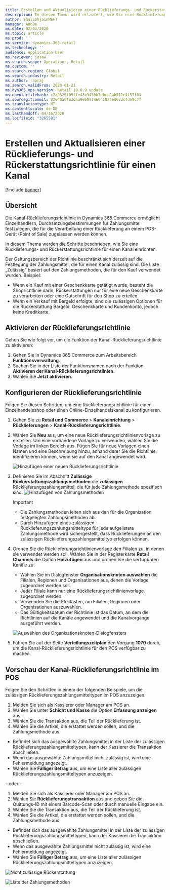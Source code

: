 ```yaml
---
title: Erstellen und Aktualisieren einer Rücklieferungs- und Rückerstattungsrichtlinie für einen Kanal
description: In diesem Thema wird erläutert, wie Sie eine Rücklieferungs- und Rückerstattungsrichtlinie für einen Kanal einrichten.
author: ShalabhjainMSFT
manager: AnnBe
ms.date: 02/03/2020
ms.topic: article
ms.prod: ''
ms.service: dynamics-365-retail
ms.technology: ''
audience: Application User
ms.reviewer: josaw
ms.search.scope: Operations, Retail
ms.custom: ''
ms.search.region: Global
ms.search.industry: Retail
ms.author: rapraj
ms.search.validFrom: 2020-01-21
ms.dyn365.ops.version: Retail 10.0.9 update
ms.openlocfilehash: c2a9325f09ffe43c3436b7e0ca2ab511e1f57f83
ms.sourcegitcommit: 02640a0f63daa9e509146641824ed623c4d69c7f
ms.translationtype: HT
ms.contentlocale: de-DE
ms.lasthandoff: 04/16/2020
ms.locfileid: "3265581"
---
```

# <a name="create-and-update-a-returns-and-refunds-policy-for-a-channel"></a>Erstellen und Aktualisieren einer Rücklieferungs- und Rückerstattungsrichtlinie für einen Kanal

[!include [banner](includes/banner.md)]

## <a name="overview"></a>Übersicht

Die Kanal-Rücklieferungsrichtlinie in Dynamics 365 Commerce ermöglicht Einzelhändlern, Durchsetzungsbestimmungen für Zahlungsmittel festzulegen, die für die Verarbeitung einer Rücklieferung an einem POS-Gerät (Point of Sale) zugelassen werden können.  

In diesem Thema werden die Schritte beschrieben, wie Sie eine Rücklieferungs- und Rückerstattungsrichtlinie für einen Kanal einrichten.

Der Geltungsbereich der Richtlinie beschränkt sich derzeit auf die Festlegung der Zahlungsmittel, die für einen Kanal zulässig sind. Die Liste „Zulässig“ basiert auf den Zahlungsmethoden, die für den Kauf verwendet wurden. Beispiel:

- Wenn ein Kauf mit einer Geschenkkarte getätigt wurde, besteht die Shoprichtlinie darin, Rückerstattungen nur für eine neue Geschenkkarte zu verarbeiten oder eine Gutschrift für den Shop zu erteilen. 
- Wenn ein Verkauf mit Bargeld erfolgte, sind die zulässigen Optionen für die Rückerstattung Bargeld, Geschenkkarte und Kundenkonto, jedoch keine Kreditkarte. 


## <a name="enable-return-policy"></a>Aktivieren der Rücklieferungsrichtlinie

Gehen Sie wie folgt vor, um die Funktion der Kanal-Rücklieferungsrichtlinie zu aktivieren:

1. Gehen Sie in Dynamics 365 Commerce zum Arbeitsbereich **Funktionsverwaltung**.
2. Suchen Sie in der Liste der Funktionsnamen nach der Funktion **Aktivieren der Kanal-Rücklieferungsrichtlinien**.
3. Wählen Sie **Jetzt aktivieren**. 

## <a name="configure-return-policy"></a>Konfigurieren der Rücklieferungsrichtlinie

Folgen Sie diesen Schritten, um eine Rücklieferungsrichtlinie für einen Einzelhandelsshop oder einen Online-Einzelhandelskanal zu konfigurieren.

1. Gehen Sie zu **Retail und Commerce** \> **Kanaleinrichtung** \> **Rücklieferungen** \> **Kanal-Rücklieferungsrichtlinie**.

2. Wählen Sie **Neu** aus, um eine neue Rücklieferungsrichtlinienvorlage zu erstellen. Um eine vorhandene Vorlage zu verwenden, wählen Sie die Vorlage im linken Bereich aus. Fügen Sie für neue Vorlagen einen Namen und eine Beschreibung hinzu, anhand derer Sie die Richtlinie identifizieren können, wenn sie auf den Kanal angewendet wird.

   ![Hinzufügen einer neuen Rücklieferungsrichtlinie](media/Return-policy-page1.png "Hinzufügen einer neuen Rücklieferungsrichtlinie")
     
   
3. Definieren Sie im Abschnitt **Zulässige Rückerstattungszahlungsmethoden** die **zulässigen** Rücklieferungszahlungsmittel, die für jede Zahlungsmethode spezifisch sind.
   ![Hinzufügen von Zahlungsmethoden](media/Return-policy-page2.PNG "Festlegen zulässiger Zahlungsmethoden pro Zahlungstyp")
   
    > [!IMPORTANT]
    > - Die Zahlungsmethoden leiten sich aus den für die Organisation festgelegten Zahlungsmethoden ab.
    > - Durch Hinzufügen eines zulässigen Rücklieferungszahlungsmitteltyps für jede aufgelistete Zahlungsmethode wird sichergestellt, dass Rücklieferungen an den zulässigen Rücklieferungszahlungsmitteltyp erfolgen können.
    
4. Ordnen Sie die Rücklieferungsrichtlinienvorlage den Filialen zu, in denen sie verwendet werden soll. Wählen Sie in der Registerkarte **Retail Channels** die Option **Hinzufügen** aus und ordnen Sie die verfügbaren Kanäle zu. 

    - Wählen Sie im Dialogfenster **Organisationsknoten auswählen** die Filialen, Regionen und Organisationen aus, denen die Vorlage zugeordnet werden soll.
    - Jeder Filiale kann nur eine Rücklieferungsrichtlinienvorlage zugeordnet werden.
    - Verwenden Sie die Pfeiltasten, um Filialen, Regionen oder Organisationen auszuwählen.
    - Das Gültigkeitsdatum der Richtlinie ist das Datum, an dem die Richtlinien auf die Kanäle angewendet und die Kanalvorgänge ausgeführt werden. 

    ![Auswählen des Organisationsknoten-Dialogfensters](media/Return-policy-page3.PNG "Auswählen des Organisationsknoten-Dialogfensters")

5. Führen Sie auf der Seite **Verteilungszeitplan** den Vorgang **1070** durch, um die Kanal-Rücklieferungsrichtlinie für den POS verfügbar zu machen.

## <a name="preview-the-channel-return-policy-in-the-pos"></a>Vorschau der Kanal-Rücklieferungsrichtlinie im POS

Folgen Sie den Schritten in einem der folgenden Beispiele, um die zulässigen Rücklieferungszahlungsmitteltypen im POS anzuzeigen.

1. Melden Sie sich als Kassierer oder Manager am POS an.
2. Wählen Sie unter **Schicht und Kasse** die Option **Erfassung anzeigen** aus.
3. Wählen Sie die Transaktion aus, die Teil der Rücklieferung ist. 
4. Wählen Sie die Artikel, die erstattet werden sollen, und die Zahlungsmethode aus.  
- Befindet sich das ausgewählte Zahlungsmittel in der Liste der zulässigen Rücklieferungszahlungsmitteltypen, kann der Kassierer die Transaktion abschließen.
- Wenn das ausgewählte Zahlungsmittel nicht zulässig ist, wird eine Fehlermeldung angezeigt.
- Wählen Sie **Fälliger Betrag** aus, um eine Liste aller zulässigen Rücklieferungszahlungsmitteltypen anzuzeigen.

– oder –

1. Melden Sie sich als Kassierer oder Manager am POS an.
2. Wählen Sie **Rücklieferungstransaktion** aus und geben Sie die Quittungs-ID mit einem Barcode-Scan oder durch manuelle Eingabe ein. 
3. Wählen Sie die Transaktion aus, die Teil der Rücklieferung ist. 
4. Wählen Sie die Artikel, die erstattet werden sollen, und die Zahlungsmethode aus.  
- Befindet sich das ausgewählte Zahlungsmittel in der Liste der zulässigen Rücklieferungszahlungsmitteltypen, kann der Kassierer die Transaktion abschließen.
- Wenn das ausgewählte Zahlungsmittel nicht zulässig ist, wird eine Fehlermeldung angezeigt.
- Wählen Sie **Fälliger Betrag** aus, um eine Liste aller zulässigen Rücklieferungszahlungsmitteltypen anzuzeigen.

![Nicht zulässige Rückerstattung](media/Return-policy-page6.png "Nicht zulässiger Rückerstattungstyp")



![Liste der Zahlungsmethoden](media/Return-policy-page5.PNG "Zulässige Rückerstattungstypen")
